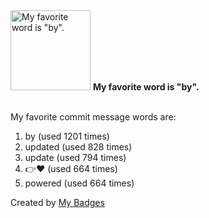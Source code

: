 <img src="https://my-badges.github.io/my-badges/favorite-word.png" alt="My favorite word is &quot;by&quot;." title="My favorite word is &quot;by&quot;." width="128">
<strong>My favorite word is &quot;by&quot;.</strong>
<br><br>

My favorite commit message words are:

1. by (used 1201 times)
2. updated (used 828 times)
3. update (used 794 times)
4. 👉❤️ (used 664 times)
5. powered (used 664 times)


Created by <a href="https://github.com/my-badges/my-badges">My Badges</a>